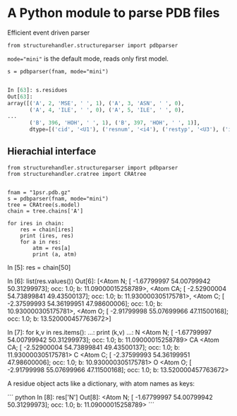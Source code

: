 # A Python module to parse PDB files

Efficient event driven parser


    from structurehandler.structureparser import pdbparser

`mode="mini"` is the default mode, reads only first model.


    s = pdbparser(fnam, mode="mini")

``` python

In [63]: s.residues
Out[63]:
array([('A', 2, 'MSE', ' ', 1), ('A', 3, 'ASN', ' ', 0),
       ('A', 4, 'ILE', ' ', 0), ('A', 5, 'ILE', ' ', 0),
...
       ('B', 396, 'HOH', ' ', 1), ('B', 397, 'HOH', ' ', 1)],
       dtype=[('cid', '<U1'), ('resnum', '<i4'), ('restyp', '<U3'), ('inscod', '<U1'), ('het', 'i1')])
```



## Hierachial interface

    from structurehandler.structureparser import pdbparser
    from structurehandler.cratree import CRAtree


    fnam = "1psr.pdb.gz"
    s = pdbparser(fnam, mode="mini")
    tree = CRAtree(s.model)
    chain = tree.chains['A']

    for ires in chain:
        res = chain[ires]
        print (ires, res)
        for a in res:
            atm = res[a]
            print (a, atm)







In [5]: res = chain[50]

In [6]: list(res.values())
Out[6]:
[<Atom N; [ -1.67799997  54.00799942  50.31299973]; occ: 1.0; b: 11.09000015258789>,
 <Atom CA; [ -2.52900004  54.73899841  49.43500137]; occ: 1.0; b: 11.930000305175781>,
 <Atom C; [ -2.37599993  54.36199951  47.98600006]; occ: 1.0; b: 10.930000305175781>,
 <Atom O; [ -2.91799998  55.07699966  47.11500168]; occ: 1.0; b: 13.520000457763672>]


In [7]: for k,v in res.items():
   ...:     print (k,v)
   ...:
N <Atom N; [ -1.67799997  54.00799942  50.31299973]; occ: 1.0; b: 11.09000015258789>
CA <Atom CA; [ -2.52900004  54.73899841  49.43500137]; occ: 1.0; b: 11.930000305175781>
C <Atom C; [ -2.37599993  54.36199951  47.98600006]; occ: 1.0; b: 10.930000305175781>
O <Atom O; [ -2.91799998  55.07699966  47.11500168]; occ: 1.0; b: 13.520000457763672>


A residue object acts like a dictionary, with atom names as keys:

´´´ python
In [8]: res['N']
Out[8]: <Atom N; [ -1.67799997  54.00799942  50.31299973]; occ: 1.0; b: 11.09000015258789>
´´´
